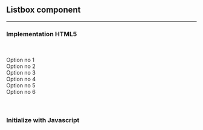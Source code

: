 ## Listbox component
----------------------------------------

### Implementation HTML5

<listbox id="select"><br>
	<list><br>
			<list-item text="Option numero 1" value="op1">Option no 1</list-item><br>
			<list-item text="Option numero 2" value="op2">Option no 2</list-item><br>
			<list-item text="Option numero 3" value="op3">Option no 3</list-item><br>
			<list-item text="Option numero 4" value="op4">Option no 4</list-item><br>
			<list-item text="Option numero 5" value="op5">Option no 5</list-item><br>
			<list-item text="Option numero 6" value="op6">Option no 6</list-item><br>
	</list><br>
</listbox><br>

### Initialize with Javascript

<!-- Select script import --><br>
<script src="select.js"></script><br>
<script><br>
		var demo = new Listbox({<br>
				el: '#select', // the id container component.<br>
				hasTwoIcons: true, // this property add padding-left to the input element.<br>
				iconToggleClass: 'fa fa-angle-down', // classes for icon toggle.<br>
				iconLabelClass: 'fa fa-lock', //classes for icon left component.<br>
				rounded: false, // this property apply the class is-rounded for the input element<br>
				name: 'input1',<br>
				id: 'inputId'<br>
		});<br>
</script><br>